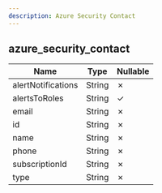 ```yaml
---
description: Azure Security Contact
---
```

azure_security_contact
----------------------

| **Name**           | **Type** | **Nullable** |
| ------------------ | -------- | ------------ |
| alertNotifications | String   | &cross;      |
| alertsToRoles      | String   | &check;      |
| email              | String   | &cross;      |
| id                 | String   | &cross;      |
| name               | String   | &cross;      |
| phone              | String   | &cross;      |
| subscriptionId     | String   | &cross;      |
| type               | String   | &cross;      |
